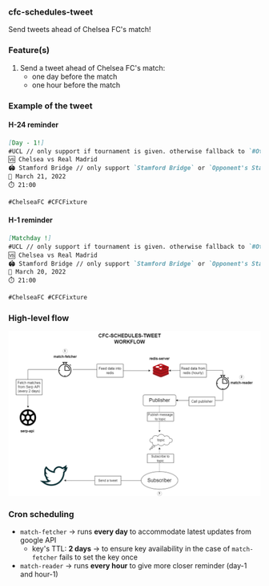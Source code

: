 ### cfc-schedules-tweet

Send tweets ahead of Chelsea FC's match!

### Feature(s)

1. Send a tweet ahead of Chelsea FC's match:
   - one day before the match
   - one hour before the match

### Example of the tweet

#### H-24 reminder

```Markdown
[Day - 1!]
#UCL // only support if tournament is given. otherwise fallback to `#OtherMatch`
🆚 Chelsea vs Real Madrid
🏟️ Stamford Bridge // only support `Stamford Bridge` or `Opponent's Stadium` for now
📅 March 21, 2022
⏱️ 21:00

#ChelseaFC #CFCFixture
```

#### H-1 reminder

```Markdown
[Matchday !]
#UCL // only support if tournament is given. otherwise fallback to `#OtherMatch`
🆚 Chelsea vs Real Madrid
🏟️ Stamford Bridge // only support `Stamford Bridge` or `Opponent's Stadium` for now
📅 March 20, 2022
⏱️ 21:00

#ChelseaFC #CFCFixture
```

### High-level flow

![](./diagram.png)

### Cron scheduling
- `match-fetcher` -> runs **every day** to accommodate latest updates from google API
   - key's TTL: **2 days** -> to ensure key availability in the case of `match-fetcher` fails to set the key once
- `match-reader`  -> runs **every hour** to give more closer reminder (day-1 and hour-1)